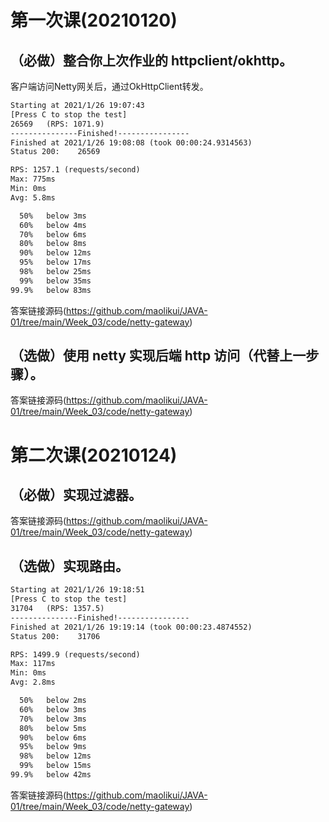 # 第一次课(20210120)

## （必做）整合你上次作业的 httpclient/okhttp。

客户端访问Netty网关后，通过OkHttpClient转发。

```html
Starting at 2021/1/26 19:07:43
[Press C to stop the test]
26569   (RPS: 1071.9)
---------------Finished!----------------
Finished at 2021/1/26 19:08:08 (took 00:00:24.9314563)
Status 200:    26569

RPS: 1257.1 (requests/second)
Max: 775ms
Min: 0ms
Avg: 5.8ms

  50%   below 3ms
  60%   below 4ms
  70%   below 6ms
  80%   below 8ms
  90%   below 12ms
  95%   below 17ms
  98%   below 25ms
  99%   below 35ms
99.9%   below 83ms
```

答案链接源码(https://github.com/maolikui/JAVA-01/tree/main/Week_03/code/netty-gateway)

## （选做）使用 netty 实现后端 http 访问（代替上一步骤）。

答案链接源码(https://github.com/maolikui/JAVA-01/tree/main/Week_03/code/netty-gateway)

# 第二次课(20210124)

## （必做）实现过滤器。 

答案链接源码(https://github.com/maolikui/JAVA-01/tree/main/Week_03/code/netty-gateway)

## （选做）实现路由。

```html
Starting at 2021/1/26 19:18:51
[Press C to stop the test]
31704   (RPS: 1357.5)
---------------Finished!----------------
Finished at 2021/1/26 19:19:14 (took 00:00:23.4874552)
Status 200:    31706

RPS: 1499.9 (requests/second)
Max: 117ms
Min: 0ms
Avg: 2.8ms

  50%   below 2ms
  60%   below 3ms
  70%   below 3ms
  80%   below 5ms
  90%   below 6ms
  95%   below 9ms
  98%   below 12ms
  99%   below 15ms
99.9%   below 42ms
```

答案链接源码(https://github.com/maolikui/JAVA-01/tree/main/Week_03/code/netty-gateway)